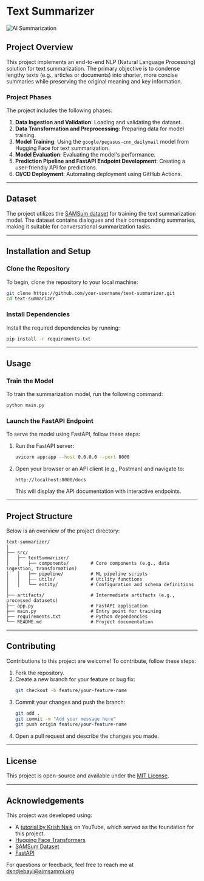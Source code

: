 # Text Summarizer

![AI Summarization](https://sparkmailapp.com/img/blog/ai-summary-en.png)

## Project Overview
This project implements an end-to-end NLP (Natural Language Processing) solution for text summarization. The primary objective is to condense lengthy texts (e.g., articles or documents) into shorter, more concise summaries while preserving the original meaning and key information.

### Project Phases
The project includes the following phases:
1. **Data Ingestion and Validation**: Loading and validating the dataset.
2. **Data Transformation and Preprocessing**: Preparing data for model training.
3. **Model Training**: Using the `google/pegasus-cnn_dailymail` model from Hugging Face for text summarization.
4. **Model Evaluation**: Evaluating the model's performance.
5. **Prediction Pipeline and FastAPI Endpoint Development**: Creating a user-friendly API for predictions.
6. **CI/CD Deployment**: Automating deployment using GitHub Actions.

---

## Dataset
The project utilizes the [SAMSum dataset](https://huggingface.co/datasets/samsum) for training the text summarization model. The dataset contains dialogues and their corresponding summaries, making it suitable for conversational summarization tasks.

---

## Installation and Setup

### Clone the Repository
To begin, clone the repository to your local machine:
```bash
git clone https://github.com/your-username/text-summarizer.git
cd text-summarizer
```

### Install Dependencies
Install the required dependencies by running:
```bash
pip install -r requirements.txt
```

---

## Usage

### Train the Model
To train the summarization model, run the following command:
```bash
python main.py
```

### Launch the FastAPI Endpoint
To serve the model using FastAPI, follow these steps:
1. Run the FastAPI server:
   ```bash
   uvicorn app:app --host 0.0.0.0 --port 8000
   ```
2. Open your browser or an API client (e.g., Postman) and navigate to:
   ```
   http://localhost:8000/docs
   ```
   This will display the API documentation with interactive endpoints.

---

## Project Structure
Below is an overview of the project directory:
```
text-summarizer/
│
├── src/
│   ├── textSummarizer/
│   │   ├── components/        # Core components (e.g., data ingestion, transformation)
│   │   ├── pipeline/          # ML pipeline scripts
│   │   ├── utils/             # Utility functions
│   │   └── entity/            # Configuration and schema definitions
│
├── artifacts/                 # Intermediate artifacts (e.g., processed datasets)
├── app.py                     # FastAPI application
├── main.py                    # Entry point for training
├── requirements.txt           # Python dependencies
└── README.md                  # Project documentation
```

---

## Contributing
Contributions to this project are welcome! To contribute, follow these steps:
1. Fork the repository.
2. Create a new branch for your feature or bug fix:
   ```bash
   git checkout -b feature/your-feature-name
   ```
3. Commit your changes and push the branch:
   ```bash
   git add .
   git commit -m "Add your message here"
   git push origin feature/your-feature-name
   ```
4. Open a pull request and describe the changes you made.

---

## License
This project is open-source and available under the [MIT License](LICENSE).

---

## Acknowledgements
This project was developed using:
- A [tutorial by Krish Naik](https://www.youtube.com/watch?v=p7V4Aa7qEpw&t=992s&ab_channel=KrishNaik) on YouTube, which served as the foundation for this project.
- [Hugging Face Transformers](https://huggingface.co/transformers/)
- [SAMSum Dataset](https://huggingface.co/datasets/samsum)
- [FastAPI](https://fastapi.tiangolo.com/)

For questions or feedback, feel free to reach me at dsndjebayi@aimsammi.org